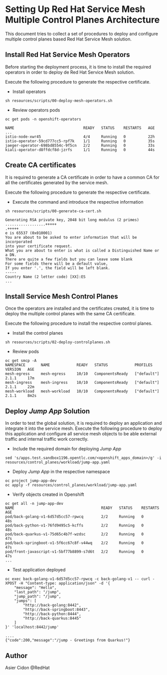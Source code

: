 # Setting Up Red Hat Service Mesh Multiple Control Planes Architecture

This document tries to collect a set of procedures to deploy and configure multiple control planes based Red Hat Service Mesh solution.


## Install Red Hat Service Mesh Operators

Before starting the deployment process, it is time to install the required operators in order to deploy de Red Hat Service Mesh solution.

Execute the following procedure to generate the respective certificate.

- Install operators

```$bash
sh resources/scripts/00-deploy-mesh-operators.sh
```

- Review operators pods

```$bash
oc get pods -n openshift-operators

NAME                               READY   STATUS    RESTARTS   AGE
...
istio-node-xwr45                   4/4     Running   0          22h
istio-operator-59cd777cc5-rpf7k    1/1     Running   0          35s
jaeger-operator-698bd8554c-9f5cn   2/2     Running   0          33s
kiali-operator-d8ffdcf8d-jzrfs     1/1     Running   0          44s
```

## Create CA certificates

It is required to generate a CA certificate in order to have a common CA for all the certificates generated by the service mesh.

Execute the following procedure to generate the respective certificate.

- Execute the command and introduce the respective information

```$bash
sh resources/scripts/00-generate-ca-cert.sh

Generating RSA private key, 2048 bit long modulus (2 primes)
..................+++++
.+++++
e is 65537 (0x010001)
You are about to be asked to enter information that will be incorporated
into your certificate request.
What you are about to enter is what is called a Distinguished Name or a DN.
There are quite a few fields but you can leave some blank
For some fields there will be a default value,
If you enter '.', the field will be left blank.
-----
Country Name (2 letter code) [XX]:ES
...

```

## Install Service Mesh Control Planes

Once the operators are installed and the certificates created, it is time to deploy the multiple control planes with the same CA certificate.

Execute the following procedure to install the respective control planes.

- Install the control planes

```$bash
sh resources/scripts/02-deploy-controlplanes.sh
```

- Review pods 

```$bash
oc get smcp -A
NAMESPACE       NAME            READY   STATUS            PROFILES      VERSION   AGE
mesh-egress     mesh-egress     10/10   ComponentsReady   ["default"]   2.1.1     17m
mesh-ingress    mesh-ingress    10/10   ComponentsReady   ["default"]   2.1.1     22m
mesh-workload   mesh-workload   10/10   ComponentsReady   ["default"]   2.1.1     8m2s
```

## Deploy _Jump App_ Solution

In order to test the global solution, it is required to deploy an application and integrate it into the service mesh. Execute the following procedure to deploy this application and configure all service mesh objects to be able external traffic and internal traffic work correctly.

- Include the required domain for deploying _Jump App_

```$bash
sed 's/apps.test.sandbox1196.opentlc.com/<openshift_apps_domain>/g' -i resources/control_planes/workload/jump-app.yaml
```

- Deploy _Jump App_ in the respective namespace

```$bash
oc project jump-app-dev
oc apply -f resources/control_planes/workload/jump-app.yaml
```

- Verify objects created in Openshift

```$bash
oc get all -n jump-app-dev
NAME                                       READY   STATUS    RESTARTS   AGE
pod/back-golang-v1-6d57d5cc57-rpwcq        2/2     Running   0          48s
pod/back-python-v1-76fd9495c5-kcffs        2/2     Running   0          48s
pod/back-quarkus-v1-75d65c4b7f-wzdsc       2/2     Running   0          47s
pod/back-springboot-v1-5f6cc67c8f-v44wq    2/2     Running   0          47s
pod/front-javascript-v1-5bf77b8899-s7d6t   2/2     Running   0          47s
...
```

- Test application deployed

```$bash
oc exec back-golang-v1-6d57d5cc57-rpwcq -c back-golang-v1 -- curl -XPOST -H "Content-type: application/json" -d '{
    "message": "Hello",
    "last_path": "/jump",
    "jump_path": "/jump",
    "jumps": [
        "http://back-golang:8442",
        "http://back-springboot:8443",
        "http://back-python:8444",
        "http://back-quarkus:8445"
    ]
}' 'localhost:8442/jump'

....
{"code":200,"message":"/jump - Greetings from Quarkus!"}

```



## Author

Asier Cidon @RedHat

